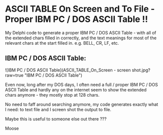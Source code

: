 # ASCII TABLE On Screen and To File - Proper IBM PC / DOS ASCII Table !!

My Delphi code to generate a proper IBM PC / DOS ASCII Table - with all of the extended chars filled in correctly, and the text meanings for most of the relevant chars at the start filled in.  e.g. BELL, CR, LF, etc.

## IBM PC / DOS ASCII Table:
![IBM PC / DOS ASCII Table](ASCII_TABLE_On_Screen - screen shot.jpg?raw=true "IBM PC / DOS ASCII Table")

Even now, long after my DOS days, I often need a full / proper IBM PC / DOS ASCII Table and hardly any on the internet seem to show the extended chars anymore - they mostly stop at 128 chars.

No need to faff around searching anymore, my code generates exactly what I need: to text file and I screen shot the output to file.

Maybe this is useful to someone else out there ???

Moose
